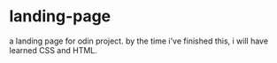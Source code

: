# landing-page
a landing page for odin project. by the time i've finished this, i will have learned CSS and HTML.
